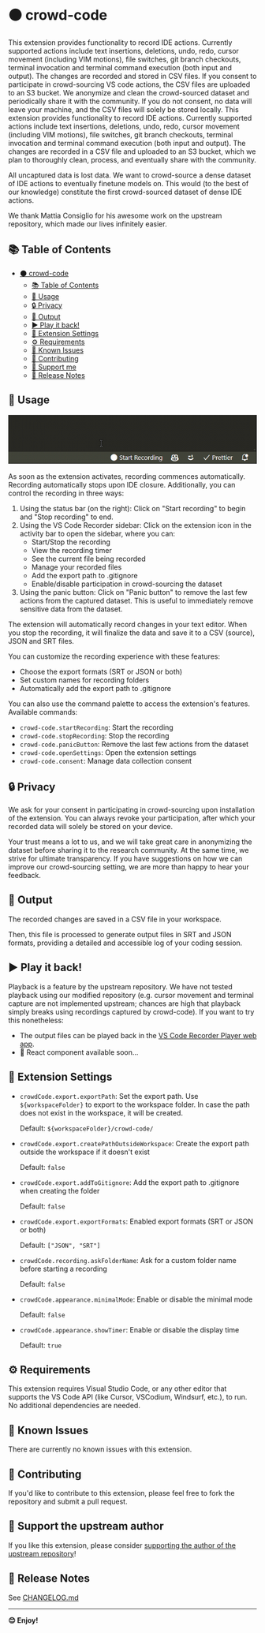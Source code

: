 # ⚫ crowd-code

This extension provides functionality to record IDE actions. Currently supported actions include text insertions, deletions, undo, redo, cursor movement (including VIM motions), file switches, git branch checkouts, terminal invocation and terminal command execution (both input and output). The changes are recorded and stored in CSV files. If you consent to participate in crowd-sourcing VS code actions, the CSV files are uploaded to an S3 bucket. We anonymize and clean the crowd-sourced dataset and periodically share it with the community. If you do not consent, no data will leave your machine, and the CSV files will solely be stored locally.
This extension provides functionality to record IDE actions. Currently supported actions include text insertions, deletions, undo, redo, cursor movement (including VIM motions), file switches, git branch checkouts, terminal invocation and terminal command execution (both input and output). The changes are recorded in a CSV file and uploaded to an S3 bucket, which we plan to thoroughly clean, process, and eventually share with the community. 

All uncaptured data is lost data. We want to crowd-source a dense dataset of IDE actions to eventually finetune models on. This would (to the best of our knowledge) constitute the first crowd-sourced dataset of dense IDE actions.

We thank Mattia Consiglio for his awesome work on the upstream repository, which made our lives infinitely easier.

## 📚 Table of Contents

- [⚫ crowd-code](#-crowd-code)
  - [📚 Table of Contents](#-table-of-contents)
  - [📖 Usage](#-usage)
  - [🔒 Privacy](#-privacy)
  - [📄 Output](#-output)
  - [▶️ Play it back!](#️-play-it-back)
  - [🔧 Extension Settings](#-extension-settings)
  - [⚙️ Requirements](#️-requirements)
  - [🐛 Known Issues](#-known-issues)
  - [🤝 Contributing](#-contributing)
  - [💸 Support me](#-support-me)
  - [📝 Release Notes](#-release-notes)

## 📖 Usage

![crowd-code Extension](https://raw.githubusercontent.com/mattia-consiglio/vs-code-recorder/main/img/preview.gif)

As soon as the extension activates, recording commences automatically. Recording automatically stops upon IDE closure.
Additionally, you can control the recording in three ways:

1. Using the status bar (on the right): Click on "Start recording" to begin and "Stop recording" to end.
2. Using the VS Code Recorder sidebar: Click on the extension icon in the activity bar to open the sidebar, where you can:
   - Start/Stop the recording
   - View the recording timer
   - See the current file being recorded
   - Manage your recorded files
   - Add the export path to .gitignore
   - Enable/disable participation in crowd-sourcing the dataset
3. Using the panic button: Click on "Panic button" to remove the last few actions from the captured dataset. This is useful to immediately remove sensitive data from the dataset.

The extension will automatically record changes in your text editor. When you stop the recording, it will finalize the data and save it to a CSV (source), JSON and SRT files.

You can customize the recording experience with these features:

- Choose the export formats (SRT or JSON or both)
- Set custom names for recording folders
- Automatically add the export path to .gitignore

You can also use the command palette to access the extension's features.
Available commands:

- `crowd-code.startRecording`: Start the recording
- `crowd-code.stopRecording`: Stop the recording
- `crowd-code.panicButton`: Remove the last few actions from the dataset
- `crowd-code.openSettings`: Open the extension settings
- `crowd-code.consent`: Manage data collection consent

## 🔒 Privacy

We ask for your consent in participating in crowd-sourcing upon installation of the extension. You can always revoke your participation, after which your recorded data will solely be stored on your device.

Your trust means a lot to us, and we will take great care in anonymizing the dataset before sharing it to the research community. At the same time, we strive for ultimate transparency. If you have suggestions on how we can improve our crowd-sourcing setting, we are more than happy to hear your feedback.


## 📄 Output

The recorded changes are saved in a CSV file in your workspace.

Then, this file is processed to generate output files in SRT and JSON formats, providing a detailed and accessible log of your coding session.

## ▶️ Play it back!

Playback is a feature by the upstream repository. We have not tested playback using our modified repository (e.g. cursor movement and terminal capture are not implemented upstream; chances are high that playback simply breaks using recordings captured by crowd-code). If you want to try this nonetheless:

- The output files can be played back in the [VS Code Recorder Player web app](https://github.com/mattia-consiglio/vs-code-recorder-player).
- 🚧 React component available soon...

## 🔧 Extension Settings

- `crowdCode.export.exportPath`: Set the export path. Use `${workspaceFolder}` to export to the workspace folder. In case the path does not exist in the workspace, it will be created.

  Default: `${workspaceFolder}/crowd-code/`

- `crowdCode.export.createPathOutsideWorkspace`: Create the export path outside the workspace if it doesn't exist

  Default: `false`

- `crowdCode.export.addToGitignore`: Add the export path to .gitignore when creating the folder

  Default: `false`

- `crowdCode.export.exportFormats`: Enabled export formats (SRT or JSON or both)

  Default: `["JSON", "SRT"]`

- `crowdCode.recording.askFolderName`: Ask for a custom folder name before starting a recording

  Default: `false`

- `crowdCode.appearance.minimalMode`: Enable or disable the minimal mode

  Default: `false`

- `crowdCode.appearance.showTimer`: Enable or disable the display time

  Default: `true`

## ⚙️ Requirements

This extension requires Visual Studio Code, or any other editor that supports the VS Code API (like Cursor, VSCodium, Windsurf, etc.), to run. No additional dependencies are needed.

## 🐛 Known Issues

There are currently no known issues with this extension.

## 🤝 Contributing

If you'd like to contribute to this extension, please feel free to fork the repository and submit a pull request.

## 💸 Support the upstream author

If you like this extension, please consider [supporting the author of the upstream repository](https://www.paypal.com/donate/?hosted_button_id=D5EUDQ5VEJCSL)!

## 📝 Release Notes

See [CHANGELOG.md](CHANGELOG.md)

---

**😊 Enjoy!**
